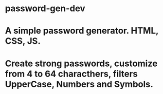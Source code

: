 # password-gen-dev
# A simple password generator. HTML, CSS, JS. 
# Create strong passwords, customize from 4 to 64 characthers, filters UpperCase, Numbers and Symbols.
